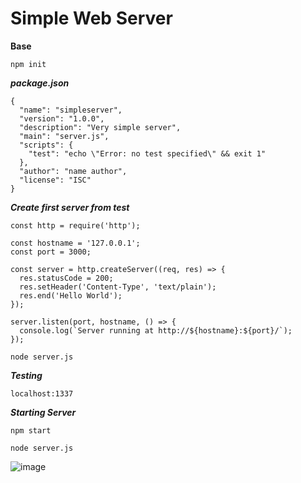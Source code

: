 # Simple Web Server

**Base**

```
npm init
```

***package.json***
```
{
  "name": "simpleserver",
  "version": "1.0.0",
  "description": "Very simple server",
  "main": "server.js",
  "scripts": {
    "test": "echo \"Error: no test specified\" && exit 1"
  },
  "author": "name author",
  "license": "ISC"
}

```
***Create first server from test***

```
const http = require('http');

const hostname = '127.0.0.1';
const port = 3000;

const server = http.createServer((req, res) => {
  res.statusCode = 200;
  res.setHeader('Content-Type', 'text/plain');
  res.end('Hello World');
});

server.listen(port, hostname, () => {
  console.log(`Server running at http://${hostname}:${port}/`);
});
```

```
node server.js
```

***Testing***
```
localhost:1337
```

***Starting Server***

```
npm start
```

```
node server.js
```
![image](https://user-images.githubusercontent.com/88910148/163048449-dd936f14-4004-4431-8ca0-ef91680034bd.png)



